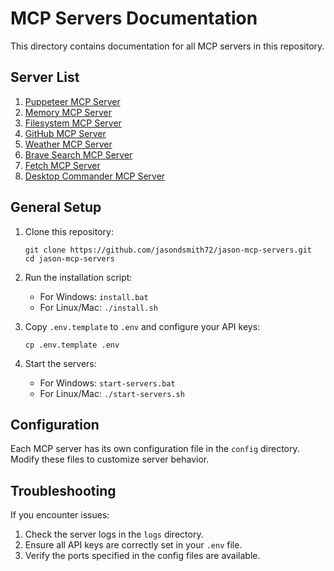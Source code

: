 # MCP Servers Documentation

This directory contains documentation for all MCP servers in this repository.

## Server List

1. [Puppeteer MCP Server](puppeteer.md)
2. [Memory MCP Server](memory.md)
3. [Filesystem MCP Server](filesystem.md)
4. [GitHub MCP Server](github.md)
5. [Weather MCP Server](weather.md)
6. [Brave Search MCP Server](brave-search.md)
7. [Fetch MCP Server](fetch.md)
8. [Desktop Commander MCP Server](desktop-commander.md)

## General Setup

1. Clone this repository:
   ```
   git clone https://github.com/jasondsmith72/jason-mcp-servers.git
   cd jason-mcp-servers
   ```

2. Run the installation script:
   - For Windows: `install.bat`
   - For Linux/Mac: `./install.sh`

3. Copy `.env.template` to `.env` and configure your API keys:
   ```
   cp .env.template .env
   ```

4. Start the servers:
   - For Windows: `start-servers.bat`
   - For Linux/Mac: `./start-servers.sh`

## Configuration

Each MCP server has its own configuration file in the `config` directory. Modify these files to customize server behavior.

## Troubleshooting

If you encounter issues:

1. Check the server logs in the `logs` directory.
2. Ensure all API keys are correctly set in your `.env` file.
3. Verify the ports specified in the config files are available.

